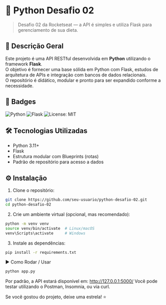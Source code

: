 # 🐍 Python Desafio 02

> Desafio 02 da Rocketseat — a API é simples e utiliza Flask para gerenciamento de sua dieta.

## 📄 Descrição Geral

Este projeto é uma API RESTful desenvolvida em **Python** utilizando o framework **Flask**.  
O objetivo é fornecer uma base sólida em Python com Flask, estudos de arquitetura de APIs e integração com bancos de dados relacionais.  
O repositório é didático, modular e pronto para ser expandido conforme a necessidade.

## 🚦 Badges

![Python](https://img.shields.io/badge/Python-3.11+-blue?logo=python)
![Flask](https://img.shields.io/badge/Flask-2.x-black?logo=flask)
![License: MIT](https://img.shields.io/badge/License-MIT-green.svg)

## 🛠️ Tecnologias Utilizadas

- Python 3.11+
- Flask
- Estrutura modular com Blueprints (rotas)
- Padrão de repositório para acesso a dados

## ⚙️ Instalação

1. Clone o repositório:

```bash
git clone https://github.com/seu-usuario/python-desafio-02.git
cd python-desafio-02
```

2. Crie um ambiente virtual (opcional, mas recomendado):

```bash
python -m venv venv
source venv/bin/activate  # Linux/macOS
venv\Scripts\activate     # Windows
```

3. Instale as dependências:

```bash
pip install -r requirements.txt
```

▶️ Como Rodar / Usar
```bash
python app.py
```

Por padrão, a API estará disponível em:
http://127.0.0.1:5000/
Você pode testar utilizando o Postman, Insomnia, ou via curl.

Se você gostou do projeto, deixe uma estrela! ⭐ 